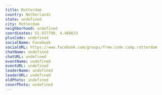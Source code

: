 ```yaml
---
title: Rotterdam
country: Netherlands
state: undefined
city: Rotterdam
neighborhood: undefined
coordinates: 51.927798, 4.488623
plusCode: undefined
socialName: Facebook
socialURL: https://www.facebook.com/groups/free.code.camp.rotterdam
chatName: undefined
chatURL: undefined
eventName: undefined
eventURL: undefined
leaderName: undefined
leaderURL: undefined
oldPhoto: undefined
coverPhoto: undefined
---
```

